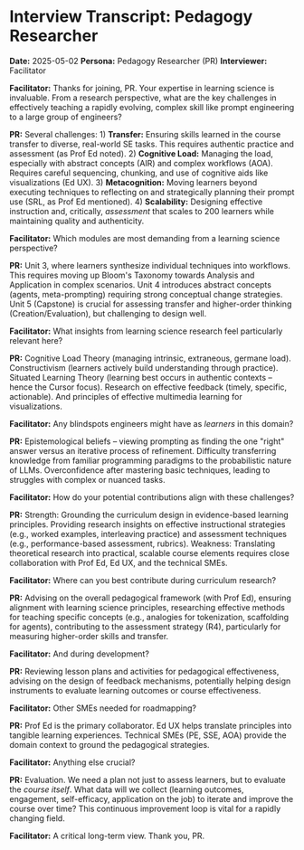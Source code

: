 # Interview Transcript: Pedagogy Researcher

**Date:** 2025-05-02
**Persona:** Pedagogy Researcher (PR)
**Interviewer:** Facilitator

**Facilitator:** Thanks for joining, PR. Your expertise in learning science is invaluable. From a research perspective, what are the key challenges in effectively teaching a rapidly evolving, complex skill like prompt engineering to a large group of engineers?

**PR:** Several challenges: 1) **Transfer:** Ensuring skills learned in the course transfer to diverse, real-world SE tasks. This requires authentic practice and assessment (as Prof Ed noted). 2) **Cognitive Load:** Managing the load, especially with abstract concepts (AIR) and complex workflows (AOA). Requires careful sequencing, chunking, and use of cognitive aids like visualizations (Ed UX). 3) **Metacognition:** Moving learners beyond executing techniques to reflecting on and strategically planning their prompt use (SRL, as Prof Ed mentioned). 4) **Scalability:** Designing effective instruction and, critically, *assessment* that scales to 200 learners while maintaining quality and authenticity.

**Facilitator:** Which modules are most demanding from a learning science perspective?

**PR:** Unit 3, where learners synthesize individual techniques into workflows. This requires moving up Bloom's Taxonomy towards Analysis and Application in complex scenarios. Unit 4 introduces abstract concepts (agents, meta-prompting) requiring strong conceptual change strategies. Unit 5 (Capstone) is crucial for assessing transfer and higher-order thinking (Creation/Evaluation), but challenging to design well.

**Facilitator:** What insights from learning science research feel particularly relevant here?

**PR:** Cognitive Load Theory (managing intrinsic, extraneous, germane load). Constructivism (learners actively build understanding through practice). Situated Learning Theory (learning best occurs in authentic contexts – hence the Cursor focus). Research on effective feedback (timely, specific, actionable). And principles of effective multimedia learning for visualizations.

**Facilitator:** Any blindspots engineers might have as *learners* in this domain?

**PR:** Epistemological beliefs – viewing prompting as finding the one "right" answer versus an iterative process of refinement. Difficulty transferring knowledge from familiar programming paradigms to the probabilistic nature of LLMs. Overconfidence after mastering basic techniques, leading to struggles with complex or nuanced tasks.

**Facilitator:** How do your potential contributions align with these challenges?

**PR:** Strength: Grounding the curriculum design in evidence-based learning principles. Providing research insights on effective instructional strategies (e.g., worked examples, interleaving practice) and assessment techniques (e.g., performance-based assessment, rubrics). Weakness: Translating theoretical research into practical, scalable course elements requires close collaboration with Prof Ed, Ed UX, and the technical SMEs.

**Facilitator:** Where can you best contribute during curriculum research?

**PR:** Advising on the overall pedagogical framework (with Prof Ed), ensuring alignment with learning science principles, researching effective methods for teaching specific concepts (e.g., analogies for tokenization, scaffolding for agents), contributing to the assessment strategy (R4), particularly for measuring higher-order skills and transfer.

**Facilitator:** And during development?

**PR:** Reviewing lesson plans and activities for pedagogical effectiveness, advising on the design of feedback mechanisms, potentially helping design instruments to evaluate learning outcomes or course effectiveness.

**Facilitator:** Other SMEs needed for roadmapping?

**PR:** Prof Ed is the primary collaborator. Ed UX helps translate principles into tangible learning experiences. Technical SMEs (PE, SSE, AOA) provide the domain context to ground the pedagogical strategies.

**Facilitator:** Anything else crucial?

**PR:** Evaluation. We need a plan not just to assess learners, but to evaluate the *course itself*. What data will we collect (learning outcomes, engagement, self-efficacy, application on the job) to iterate and improve the course over time? This continuous improvement loop is vital for a rapidly changing field.

**Facilitator:** A critical long-term view. Thank you, PR. 